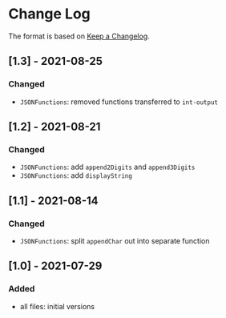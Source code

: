 # Change Log

The format is based on [Keep a Changelog](http://keepachangelog.com/).

## [1.3] - 2021-08-25
### Changed
- `JSONFunctions`: removed functions transferred to `int-output`

## [1.2] - 2021-08-21
### Changed
- `JSONFunctions`: add `append2Digits` and `append3Digits`
- `JSONFunctions`: add `displayString`

## [1.1] - 2021-08-14
### Changed
- `JSONFunctions`: split `appendChar` out into separate function

## [1.0] - 2021-07-29
### Added
- all files: initial versions
